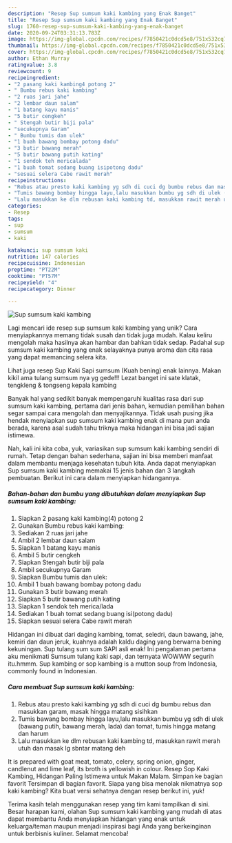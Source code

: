 ```yaml
---
description: "Resep Sup sumsum kaki kambing yang Enak Banget"
title: "Resep Sup sumsum kaki kambing yang Enak Banget"
slug: 1760-resep-sup-sumsum-kaki-kambing-yang-enak-banget
date: 2020-09-24T03:31:13.783Z
image: https://img-global.cpcdn.com/recipes/f7850421c0dcd5e8/751x532cq70/sup-sumsum-kaki-kambing-foto-resep-utama.jpg
thumbnail: https://img-global.cpcdn.com/recipes/f7850421c0dcd5e8/751x532cq70/sup-sumsum-kaki-kambing-foto-resep-utama.jpg
cover: https://img-global.cpcdn.com/recipes/f7850421c0dcd5e8/751x532cq70/sup-sumsum-kaki-kambing-foto-resep-utama.jpg
author: Ethan Murray
ratingvalue: 3.8
reviewcount: 9
recipeingredient:
- "2 pasang kaki kambing4 potong 2"
- " Bumbu rebus kaki kambing"
- "2 ruas jari jahe"
- "2 lembar daun salam"
- "1 batang kayu manis"
- "5 butir cengkeh"
- " Stengah butir biji pala"
- "secukupnya Garam"
- " Bumbu tumis dan ulek"
- "1 buah bawang bombay potong dadu"
- "3 butir bawang merah"
- "5 butir bawang putih kating"
- "1 sendok teh mericalada"
- "1 buah tomat sedang buang isipotong dadu"
- "sesuai selera Cabe rawit merah"
recipeinstructions:
- "Rebus atau presto kaki kambing yg sdh di cuci dg bumbu rebus dan masukkan garam, masak hingga matang sisihkan"
- "Tumis bawang bombay hingga layu,lalu masukkan bumbu yg sdh di ulek (bawang putih, bawang merah, lada) dan tomat, tumis hingga matang dan harum"
- "Lalu masukkan ke dlm rebusan kaki kambing td, masukkan rawit merah utuh dan masak lg sbntar matang deh"
categories:
- Resep
tags:
- sup
- sumsum
- kaki

katakunci: sup sumsum kaki 
nutrition: 147 calories
recipecuisine: Indonesian
preptime: "PT22M"
cooktime: "PT57M"
recipeyield: "4"
recipecategory: Dinner

---
```



![Sup sumsum kaki kambing](https://img-global.cpcdn.com/recipes/f7850421c0dcd5e8/751x532cq70/sup-sumsum-kaki-kambing-foto-resep-utama.jpg)

Lagi mencari ide resep sup sumsum kaki kambing yang unik? Cara menyiapkannya memang tidak susah dan tidak juga mudah. Kalau keliru mengolah maka hasilnya akan hambar dan bahkan tidak sedap. Padahal sup sumsum kaki kambing yang enak selayaknya punya aroma dan cita rasa yang dapat memancing selera kita.

Lihat juga resep Sup Kaki Sapi sumsum (Kuah bening) enak lainnya. Makan kikil ama tulang sumsum nya yg gede!!! Lezat banget ini sate klatak, tengkleng &amp; tongseng kepala kambing

Banyak hal yang sedikit banyak mempengaruhi kualitas rasa dari sup sumsum kaki kambing, pertama dari jenis bahan, kemudian pemilihan bahan segar sampai cara mengolah dan menyajikannya. Tidak usah pusing jika hendak menyiapkan sup sumsum kaki kambing enak di mana pun anda berada, karena asal sudah tahu triknya maka hidangan ini bisa jadi sajian istimewa.


Nah, kali ini kita coba, yuk, variasikan sup sumsum kaki kambing sendiri di rumah. Tetap dengan bahan sederhana, sajian ini bisa memberi manfaat dalam membantu menjaga kesehatan tubuh kita. Anda dapat menyiapkan Sup sumsum kaki kambing memakai 15 jenis bahan dan 3 langkah pembuatan. Berikut ini cara dalam menyiapkan hidangannya.

<!--inarticleads1-->

##### Bahan-bahan dan bumbu yang dibutuhkan dalam menyiapkan Sup sumsum kaki kambing:

1. Siapkan 2 pasang kaki kambing(4) potong 2
1. Gunakan  Bumbu rebus kaki kambing:
1. Sediakan 2 ruas jari jahe
1. Ambil 2 lembar daun salam
1. Siapkan 1 batang kayu manis
1. Ambil 5 butir cengkeh
1. Siapkan  Stengah butir biji pala
1. Ambil secukupnya Garam
1. Siapkan  Bumbu tumis dan ulek:
1. Ambil 1 buah bawang bombay potong dadu
1. Gunakan 3 butir bawang merah
1. Siapkan 5 butir bawang putih kating
1. Siapkan 1 sendok teh merica/lada
1. Sediakan 1 buah tomat sedang buang isi(potong dadu)
1. Siapkan sesuai selera Cabe rawit merah


Hidangan ini dibuat dari daging kambing, tomat, seledri, daun bawang, jahe, kemiri dan daun jeruk, kuahnya adalah kaldu daging yang berwarna bening kekuningan. Sup tulang sum sum SAPI asli enak! Ini pengalaman pertama aku menikmati Sumsum tulang kaki sapi, dan ternyata WOWWW segurih itu.hmmm. Sup kambing or sop kambing is a mutton soup from Indonesia, commonly found in Indonesian. 

<!--inarticleads2-->

##### Cara membuat Sup sumsum kaki kambing:

1. Rebus atau presto kaki kambing yg sdh di cuci dg bumbu rebus dan masukkan garam, masak hingga matang sisihkan
1. Tumis bawang bombay hingga layu,lalu masukkan bumbu yg sdh di ulek (bawang putih, bawang merah, lada) dan tomat, tumis hingga matang dan harum
1. Lalu masukkan ke dlm rebusan kaki kambing td, masukkan rawit merah utuh dan masak lg sbntar matang deh


It is prepared with goat meat, tomato, celery, spring onion, ginger, candlenut and lime leaf, its broth is yellowish in colour. Resep Sop Kaki Kambing, Hidangan Paling Istimewa untuk Makan Malam. Simpan ke bagian favorit Tersimpan di bagian favorit. Siapa yang bisa menolak nikmatnya sop kaki kambing? Kita buat versi sehatnya dengan resep berikut ini, yuk! 

Terima kasih telah menggunakan resep yang tim kami tampilkan di sini. Besar harapan kami, olahan Sup sumsum kaki kambing yang mudah di atas dapat membantu Anda menyiapkan hidangan yang enak untuk keluarga/teman maupun menjadi inspirasi bagi Anda yang berkeinginan untuk berbisnis kuliner. Selamat mencoba!
